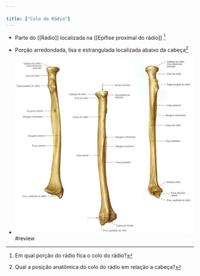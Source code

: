 ```yaml
---

title: ["Colo do Rádio"]
---
```

+ Parte do [[Rádio]] localizada na [[Epífise proximal do rádio]] [^325703]

[^325703]: Em qual porção do rádio fica o colo do rádio?

+ Porção arredondada, lisa e estrangulada localizada abaixo da cabeça[^377244]

[^377244]: Qual a posição anatômica do colo do rádio em relação a cabeça?

+ ![d4d10a32452814b7a8882f197930dddc.jpg](d4d10a32452814b7a8882f197930dddc.jpg)
#review 
